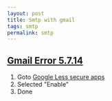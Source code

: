 ```yaml
---
layout: post
title: Smtp with gmail
tags: smtp
permalink: smtp
---
```


## [Gmail Error 5.7.14](http://ralphminderhoud.com/posts/gmail-error-5-7-14/)

1. Goto [Google Less secure apps](https://www.google.com/settings/security/lesssecureapps)
2. Selected "Enable"
3. Done
